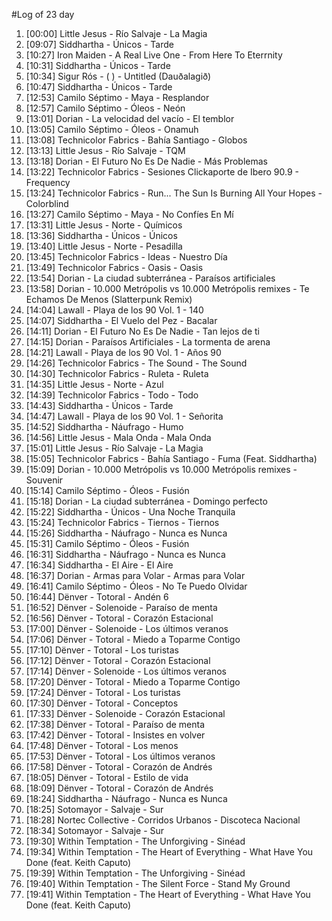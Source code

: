 #Log of 23 day

1. [00:00] Little Jesus - Río Salvaje - La Magia
1. [09:07] Siddhartha - Únicos - Tarde
1. [10:27] Iron Maiden - A Real Live One - From Here To Eterrnity
1. [10:31] Siddhartha - Únicos - Tarde
1. [10:34] Sigur Rós - ( ) - Untitled (Dauðalagið)
1. [10:47] Siddhartha - Únicos - Tarde
1. [12:53] Camilo Séptimo - Maya - Resplandor
1. [12:57] Camilo Séptimo - Óleos - Neón
1. [13:01] Dorian - La velocidad del vacío - El temblor
1. [13:05] Camilo Séptimo - Óleos - Onamuh
1. [13:08] Technicolor Fabrics - Bahía Santiago - Globos
1. [13:13] Little Jesus - Río Salvaje - TQM
1. [13:18] Dorian - El Futuro No Es De Nadie - Más Problemas
1. [13:22] Technicolor Fabrics - Sesiones Clickaporte de Ibero 90.9 - Frequency
1. [13:24] Technicolor Fabrics - Run... The Sun Is Burning All Your Hopes - Colorblind
1. [13:27] Camilo Séptimo - Maya - No Confíes En Mí
1. [13:31] Little Jesus - Norte - Químicos
1. [13:36] Siddhartha - Únicos - Únicos
1. [13:40] Little Jesus - Norte - Pesadilla
1. [13:45] Technicolor Fabrics - Ideas - Nuestro Día
1. [13:49] Technicolor Fabrics - Oasis - Oasis
1. [13:54] Dorian - La ciudad subterránea - Paraísos artificiales
1. [13:58] Dorian - 10.000 Metrópolis vs 10.000 Metrópolis remixes - Te Echamos De Menos (Slatterpunk Remix)
1. [14:04] Lawall - Playa de los 90 Vol. 1 - 140
1. [14:07] Siddhartha - El Vuelo del Pez - Bacalar
1. [14:11] Dorian - El Futuro No Es De Nadie - Tan lejos de ti
1. [14:15] Dorian - Paraísos Artificiales - La tormenta de arena
1. [14:21] Lawall - Playa de los 90 Vol. 1 - Años 90
1. [14:26] Technicolor Fabrics - The Sound - The Sound
1. [14:30] Technicolor Fabrics - Ruleta - Ruleta
1. [14:35] Little Jesus - Norte - Azul
1. [14:39] Technicolor Fabrics - Todo - Todo
1. [14:43] Siddhartha - Únicos - Tarde
1. [14:47] Lawall - Playa de los 90 Vol. 1 - Señorita
1. [14:52] Siddhartha - Náufrago - Humo
1. [14:56] Little Jesus - Mala Onda - Mala Onda
1. [15:01] Little Jesus - Río Salvaje - La Magia
1. [15:05] Technicolor Fabrics - Bahía Santiago - Fuma (Feat. Siddhartha)
1. [15:09] Dorian - 10.000 Metrópolis vs 10.000 Metrópolis remixes - Souvenir
1. [15:14] Camilo Séptimo - Óleos - Fusión
1. [15:18] Dorian - La ciudad subterránea - Domingo perfecto
1. [15:22] Siddhartha - Únicos - Una Noche Tranquila
1. [15:24] Technicolor Fabrics - Tiernos - Tiernos
1. [15:26] Siddhartha - Náufrago - Nunca es Nunca
1. [15:31] Camilo Séptimo - Óleos - Fusión
1. [16:31] Siddhartha - Náufrago - Nunca es Nunca
1. [16:34] Siddhartha - El Aire - El Aire
1. [16:37] Dorian - Armas para Volar - Armas para Volar
1. [16:41] Camilo Séptimo - Óleos - No Te Puedo Olvidar
1. [16:44] Dënver - Totoral - Andén 6
1. [16:52] Dënver - Solenoide - Paraíso de menta
1. [16:56] Dënver - Totoral - Corazón Estacional
1. [17:00] Dënver - Solenoide - Los últimos veranos
1. [17:06] Dënver - Totoral - Miedo a Toparme Contigo
1. [17:10] Dënver - Totoral - Los turistas
1. [17:12] Dënver - Totoral - Corazón Estacional
1. [17:14] Dënver - Solenoide - Los últimos veranos
1. [17:20] Dënver - Totoral - Miedo a Toparme Contigo
1. [17:24] Dënver - Totoral - Los turistas
1. [17:30] Dënver - Totoral - Conceptos
1. [17:33] Dënver - Solenoide - Corazón Estacional
1. [17:38] Dënver - Totoral - Paraíso de menta
1. [17:42] Dënver - Totoral - Insistes en volver
1. [17:48] Dënver - Totoral - Los menos
1. [17:53] Dënver - Totoral - Los últimos veranos
1. [17:58] Dënver - Totoral - Corazón de Andrés
1. [18:05] Dënver - Totoral - Estilo de vida
1. [18:09] Dënver - Totoral - Corazón de Andrés
1. [18:24] Siddhartha - Náufrago - Nunca es Nunca
1. [18:25] Sotomayor - Salvaje - Sur
1. [18:28] Nortec Collective - Corridos Urbanos - Discoteca Nacional
1. [18:34] Sotomayor - Salvaje - Sur
1. [19:30] Within Temptation - The Unforgiving - Sinéad
1. [19:34] Within Temptation - The Heart of Everything - What Have You Done (feat. Keith Caputo)
1. [19:39] Within Temptation - The Unforgiving - Sinéad
1. [19:40] Within Temptation - The Silent Force - Stand My Ground
1. [19:41] Within Temptation - The Heart of Everything - What Have You Done (feat. Keith Caputo)

